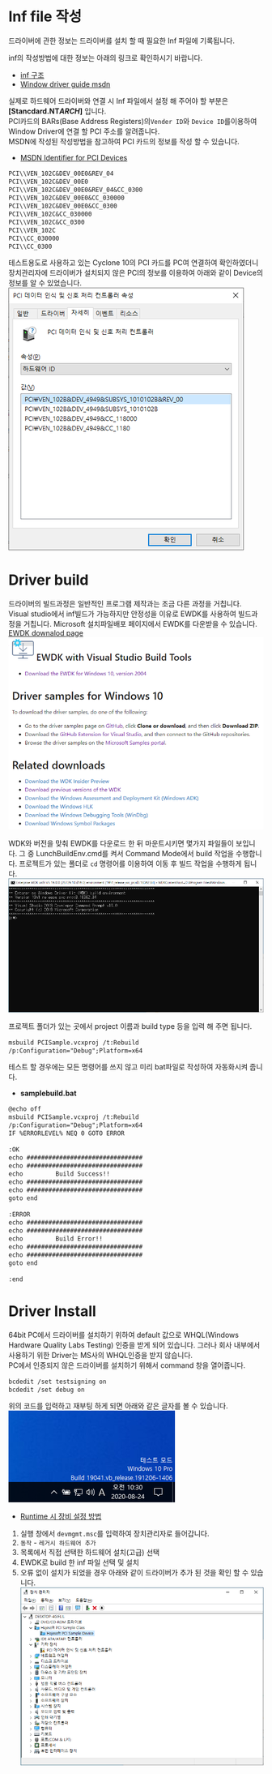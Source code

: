 # Inf file 작성
드라이버에 관한 정보는 드라이버를 설치 할 때 필요한 Inf 파일에 기록됩니다.

inf의 작성방법에 대한 정보는 아래의 링크로 확인하시기 바랍니다.
* [inf 구조](https://oulth.tistory.com/25)  
* [Window driver guide msdn](https://docs.microsoft.com/ko-kr/windows-hardware/drivers/install/general-guidelines-for-inf-files)

실제로 하드웨어 드라이버와 연결 시 Inf 파일에서 설정 해 주어야 할 부분은 __[Stancdard.NT$ARCH$]__ 입니다.  
PCI카드의 BARs(Base Address Registers)의```Vender ID```와 ```Device ID```를이용하여 Window Driver에 연결 할 PCI 주소를 알려줍니다.  
MSDN에 작성된 작성방법을 참고하여 PCI 카드의 정보를 작성 할 수 있습니다.
* [MSDN Identifier for PCI Devices](https://docs.microsoft.com/ko-kr/windows-hardware/drivers/install/identifiers-for-pci-devices)
```
PCI\\VEN_102C&DEV_00E0&REV_04
PCI\\VEN_102C&DEV_00E0
PCI\\VEN_102C&DEV_00E0&REV_04&CC_0300
PCI\\VEN_102C&DEV_00E0&CC_030000
PCI\\VEN_102C&DEV_00E0&CC_0300
PCI\\VEN_102C&CC_030000
PCI\\VEN_102C&CC_0300
PCI\\VEN_102C
PCI\\CC_030000
PCI\\CC_0300
```

테스트용도로 사용하고 있는 Cyclone 10의 PCI 카드를 PC여 연결하여 확인하였더니
장치관리자에 드라이버가 설치되지 않은 PCI의 정보를 이용하여 아래와 같이 Device의 정보를 알 수 있었습니다.  
![장비 연결 시 볼 수 있는 정보](TIL_img/20-08-24_Driver_EquipmentInfo.png) 

# Driver build
드라이버의 빌드과정은 일반적인 프로그램 제작과는 조금 다른 과정을 거칩니다.
Visual studio에서 inf빌드가 가능하지만 안정성을 이유로 EWDK를 사용하여 빌드과정을 거칩니다.
Microsoft 설치파일배포 페이지에서 EWDK를 다운받을 수 있습니다.  
[EWDK downalod page](https://docs.microsoft.com/en-us/windows-hardware/drivers/download-the-wdk#download-icon-ewdk-with-visual-studio-build-tools)
![MS EWDK 다운로드 홈페이지](TIL_img/20-08-24_EWDK_Download.png)

WDK와 버전을 맞춰 EWDK를 다운로드 한 뒤 마운트시키면 몇가지 파일들이 보입니다.
그 중 LunchBuildEnv.cmd를 켜서 Command Mode에서 build 작업을 수행합니다.
프로젝트가 있는 폴더로 ```cd``` 명령어를 이용하여 이동 후 빌드 작업을 수행하게 됩니다.
![EWDK 실행 시 화면](TIL_img/20-08-24_EWDK_Lunch.png)

프로젝트 폴더가 있는 곳에서 project 이름과 build type 등을 입력 해 주면 됩니다.
```shell script
msbuild PCISample.vcxproj /t:Rebuild /p:Configuration="Debug";Platform=x64
```

테스트 할 경우에는 모든 명령어를 쓰지 않고 미리 bat파일로 작성하여 자동화시켜 줍니다.
* __samplebuild.bat__
```shell script
@echo off
msbuild PCISample.vcxproj /t:Rebuild /p:Configuration="Debug";Platform=x64
IF %ERRORLEVEL% NEQ 0 GOTO ERROR

:OK
echo ################################
echo ################################
echo         Build Success!!
echo ################################
echo ################################
goto end

:ERROR
echo ################################
echo ################################
echo         Build Error!!
echo ################################
echo ################################
goto end

:end
```

# Driver Install
64bit PC에서 드라이버를 설치하기 위하여 default 값으로 WHQL(Windows Hardware Quality Labs Testing) 인증을 받게 되어 있습니다.
그러나 회사 내부에서 사용하기 위한 Driver는 MS사의 WHQL인증을 받지 않습니다.  
PC에서 인증되지 않은 드라이버를 설치하기 위해서 command 창을 열어줍니다. 
```shell script
bcdedit /set testsigning on
bcdedit /set debug on 
```
위의 코드를 입력하고 재부팅 하게 되면 아래와 같은 글자를 볼 수 있습니다.  
![Testmode 결과 이미지](TIL_img/20-08-24_windows10_TestMode.png)
* [Runtime 시 장비 설정 방법](https://ruinses.tistory.com/654)  

1. 실행 창에서 ```devmgmt.msc```를 입력하여 장치관리자로 들어갑니다.
2. ```동작``` - ```레거시 하드웨어 추가```
3. 목록에서 직접 선택한 하드웨어 설치(고급) 선택
4. EWDK로 build 한 inf 파일 선택 및 설치
5. 오류 없이 설치가 되었을 경우 아래와 같이 드라이버가 추가 된 것을 확인 할 수 있습니다.  
![드라이버 설치 결과](TIL_img/20-08-24_DriverInstall.png)
